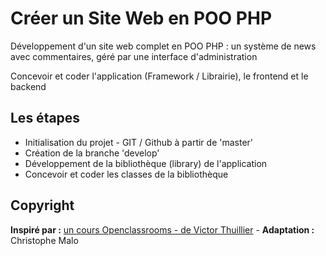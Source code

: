 # Créer un Site Web en POO PHP

Développement d'un site web complet en POO PHP : un système de news avec commentaires, géré par une interface d'administration

Concevoir et coder l'application (Framework / Librairie), le frontend et le backend

## Les étapes
- Initialisation du projet - GIT / Github à partir de 'master'
- Création de la branche 'develop'
- Développement de la bibliothèque (library) de l'application
- Concevoir et coder les classes de la bibliothèque

## Copyright
**Inspiré par :** [un cours Openclassrooms - de Victor Thuillier](https://openclassrooms.com/courses/programmez-en-oriente-objet-en-php/description-de-l-application) - **Adaptation :** Christophe Malo
